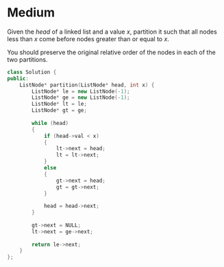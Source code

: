 # Medium

Given the $head$ of a linked list and a value $x$, partition it such that all nodes less than $x$ come before nodes greater than or equal to $x$.

You should preserve the original relative order of the nodes in each of the two partitions.

```cpp
class Solution {
public:
    ListNode* partition(ListNode* head, int x) {
        ListNode* le = new ListNode(-1);
        ListNode* ge = new ListNode(-1);
        ListNode* lt = le;
        ListNode* gt = ge;
        
        while (head)
        {
            if (head->val < x)
            {
                lt->next = head;
                lt = lt->next;
            }
            else
            {
                gt->next = head;
                gt = gt->next;
            }
            
            head = head->next;
        }
        
        gt->next = NULL;
        lt->next = ge->next;
        
        return le->next;
    }
};
```
